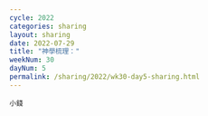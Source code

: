 ```yaml
---
cycle: 2022
categories: sharing
layout: sharing
date: 2022-07-29
title: "神學梳理："
weekNum: 30
dayNum: 5
permalink: /sharing/2022/wk30-day5-sharing.html
---
```


[](https://eccseattle.github.io/media/sharing/2022/wk030/2022-07-29-bin.m4a)

`小錢`
